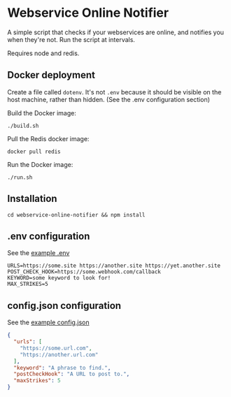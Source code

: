 # Webservice Online Notifier

A simple script that checks if your webservices are online, and notifies you
when they're not.  Run the script at intervals.

Requires node and redis.

## Docker deployment

Create a file called `dotenv`.  It's not `.env` because it should be
visible on the host machine, rather than hidden.  (See the .env configuration
section)

Build the Docker image:
```
./build.sh
```

Pull the Redis docker image:
```
docker pull redis
```

Run the Docker image:
```
./run.sh
```

## Installation

`cd webservice-online-notifier && npm install`

## .env configuration

See the [example .env](example.env)

```
URLS=https://some.site https://another.site https://yet.another.site
POST_CHECK_HOOK=https://some.webhook.com/callback
KEYWORD=some keyword to look for!
MAX_STRIKES=5
```

## config.json configuration

See the [example config.json](example.config.json)

```JSON
{
  "urls": [
    "https://some.url.com",
    "https://another.url.com"
  ],
  "keyword": "A phrase to find.",
  "postCheckHook": "A URL to post to.",
  "maxStrikes": 5
}
```
